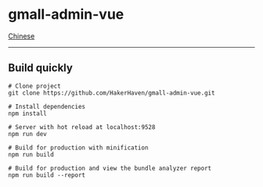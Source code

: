 # gmall-admin-vue

[Chinese](README-zh.md)

---

## Build quickly

```shell
# Clone project
git clone https://github.com/HakerHaven/gmall-admin-vue.git

# Install dependencies
npm install

# Server with hot reload at localhost:9528
npm run dev

# Build for production with minification
npm run build

# Build for production and view the bundle analyzer report
npm run build --report
```
